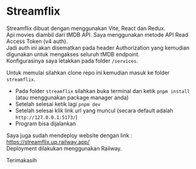 # Streamflix
Streamflix dibuat dengan menggunakan Vite, React dan Redux.  
Api movies diambil dari tMDB API. Saya menggunakan metode API Read Access Token (v4 auth).  
Jadi auth ini akan disematkan pada header Authorization yang kemudian digunakan untuk mengakses seluruh tMDB endpoint.  
Konfigurasinya saya letakkan pada folder ``/services``.  

Untuk memulai silahkan clone repo ini kemudian masuk ke folder ``streamflix``.
- Pada folder ``streamflix`` silahkan buka terminal dan ketik ``pnpm install`` (atau menggunakan package manager anda)
- Setelah selesai ketik lagi ``pnpm dev``
- Setelah selesai klik link url yang muncul (secara default adalah ``http://127.0.0.1:5173/``)
- Program bisa dijalankan

Saya juga sudah mendeploy website dengan link : https://streamflix.up.railway.app/  
Deployment dilakukan menggunakan Railway.

Terimakasih 
